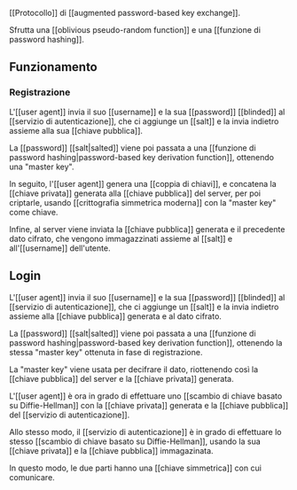 [[Protocollo]] di [[augmented password-based key exchange]].

Sfrutta una [[oblivious pseudo-random function]] e una [[funzione di password hashing]].

## Funzionamento

### Registrazione

L'[[user agent]] invia il suo [[username]] e la sua [[password]] [[blinded]] al [[servizio di autenticazione]], che ci aggiunge un [[salt]] e la invia indietro assieme alla sua [[chiave pubblica]].

La [[password]] [[salt|salted]] viene poi passata a una [[funzione di password hashing|password-based key derivation function]], ottenendo una "master key".

In seguito, l'[[user agent]] genera una [[coppia di chiavi]], e concatena la [[chiave privata]] generata alla [[chiave pubblica]] del server, per poi criptarle, usando [[crittografia simmetrica moderna]] con la "master key" come chiave.

Infine, al server viene inviata la [[chiave pubblica]] generata e il precedente dato cifrato, che vengono immagazzinati assieme al [[salt]] e all'[[username]] dell'utente.

## Login

L'[[user agent]] invia il suo [[username]] e la sua [[password]] [[blinded]] al [[servizio di autenticazione]], che ci aggiunge un [[salt]] e la invia indietro assieme alla [[chiave pubblica]] generata e al dato cifrato.

La [[password]] [[salt|salted]] viene poi passata a una [[funzione di password hashing|password-based key derivation function]], ottenendo la stessa "master key" ottenuta in fase di registrazione.

La "master key" viene usata per decifrare il dato, riottenendo così la [[chiave pubblica]] del server e la [[chiave privata]] generata.

L'[[user agent]] è ora in grado di effettuare uno [[scambio di chiave basato su Diffie-Hellman]] con la [[chiave privata]] generata e la [[chiave pubblica]] del [[servizio di autenticazione]].

Allo stesso modo, il [[servizio di autenticazione]] è in grado di effettuare lo stesso [[scambio di chiave basato su Diffie-Hellman]], usando la sua [[chiave privata]] e la [[chiave pubblica]] immagazinata.

In questo modo, le due parti hanno una [[chiave simmetrica]] con cui comunicare.
